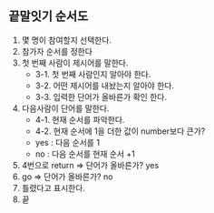 ## 끝말잇기 순서도
1. 몇 명이 참여할지 선택한다.
2. 참가자 순서를 정한다
3. 첫 번째 사람이 제시어를 말한다.
   - 3-1. 첫 번째 사람인지 알아야 한다.
   - 3-2. 어떤 제시어를 내놨는지 알아야 한다.
   - 3-3. 입력한 단어가 올바른가 확인 한다.
4. 다음사람이 단어를 말한다.
   - 4-1. 현재 순서를 파악한다.
   - 4-2. 현재 순서에 1을 더한 값이 number보다 큰가?
   - yes : 다음 순서를 1
   - no : 다음 순서를 현재 순서 +1 
5. 4번으로 return => 단어가 올바른가? yes
6. go => 단어가 올바른가? no
7. 틀렸다고 표시한다.
8. 끝
